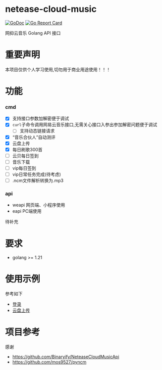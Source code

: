 # netease-cloud-music

[![GoDoc](https://godoc.org/github.com/chaunsin/netease-cloud-music?status.svg)](https://godoc.org/github.com/chaunsin/netease-cloud-music) [![Go Report Card](https://goreportcard.com/badge/github.com/chaunsin/netease-cloud-music)](https://goreportcard.com/report/github.com/chaunsin/netease-cloud-music)

网抑云音乐 Golang API 接口

# 重要声明

本项目仅供个人学习使用,切勿用于商业用途使用！！！

# 功能

### cmd

- [x] 支持接口参数加解密便于调试
- [x] `curl`子命令调用网易云音乐接口,无需关心接口入参出参加解密问题便于调试
  - [ ] 支持动态链接请求 
- [x] “音乐合伙人”自动测评
- [x] 云盘上传
- [x] 每日刷歌300首
- [ ] 云贝每日签到
- [ ] 音乐下载
- [ ] vip每日签到
- [ ] vip日常任务完成(待考虑)
- [ ] .ncm文件解析转换为.mp3

### api

- weapi 网页端、小程序使用
- eapi PC端使用

待补充

# 要求

- golang >= 1.21

# 使用示例

参考如下

- [登录](example%2Fexample_login_test.go)
- [云盘上传](example%2Fexample_cloud_upload_test.go)

# 项目参考

感谢

- https://github.com/Binaryify/NeteaseCloudMusicApi
- https://github.com/mos9527/pyncm
